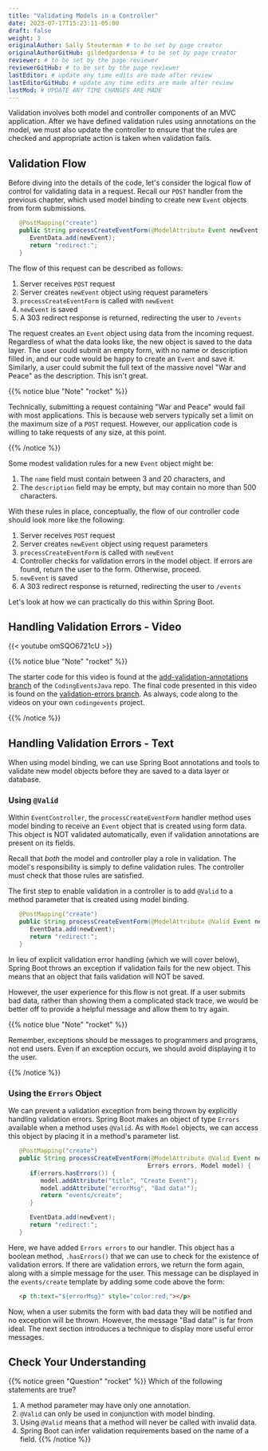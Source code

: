 ```yaml
---
title: "Validating Models in a Controller"
date: 2023-07-17T15:23:11-05:00
draft: false
weight: 3
originalAuthor: Sally Steuterman # to be set by page creator
originalAuthorGitHub: gildedgardenia # to be set by page creator
reviewer: # to be set by the page reviewer
reviewerGitHub: # to be set by the page reviewer
lastEditor: # update any time edits are made after review
lastEditorGitHub: # update any time edits are made after review
lastMod: # UPDATE ANY TIME CHANGES ARE MADE
---
```


Validation involves both model and controller components of an MVC application. After we have defined validation rules using annotations on the model, we must also update the controller to ensure that the rules are checked and appropriate action is taken when validation fails.

## Validation Flow

Before diving into the details of the code, let's consider the logical flow of control for validating data in a request. Recall our `POST` handler from the previous chapter, which used model binding to create new `Event` objects from form submissions.

```java
   @PostMapping("create")
   public String processCreateEventForm(@ModelAttribute Event newEvent) {
      EventData.add(newEvent);
      return "redirect:";
   }
```

The flow of this request can be described as follows:

1. Server receives `POST` request
1. Server creates `newEvent` object using request parameters
1. `processCreateEventForm` is called with `newEvent`
1. `newEvent` is saved
1. A 303 redirect response is returned, redirecting the user to `/events`

The request creates an `Event` object using data from the incoming request. Regardless of what the data looks like, the new object is saved to the data layer. The user could submit an empty form, with no name or description filled in, and our code would be happy to create an `Event` and save it. Similarly, a user could submit the full text of the massive novel "War and Peace" as the description. This isn't great. 

{{% notice blue "Note" "rocket" %}}

   Technically, submitting a request containing "War and Peace" would fail with most applications. This is because web servers typically set a limit on the maximum size of a `POST` request. However, our application code is willing to take requests of any size, at this point.

{{% /notice %}}


Some modest validation rules for a new `Event` object might be:

1. The `name` field must contain between 3 and 20 characters, and 
1. The `description` field may be empty, but may contain no more than 500 characters.

With these rules in place, conceptually, the flow of our controller code should look more like the following:

1. Server receives `POST` request
1. Server creates `newEvent` object using request parameters
1. `processCreateEventForm` is called with `newEvent`
1. Controller checks for validation errors in the model object. If errors are found, return the user to the form. Otherwise, proceed.
1. `newEvent` is saved
1. A 303 redirect response is returned, redirecting the user to `/events`

Let's look at how we can practically do this within Spring Boot.

## Handling Validation Errors - Video

{{< youtube omSQO6721cU >}}

{{% notice blue "Note" "rocket" %}}

   The starter code for this video is found at the [add-validation-annotations branch](https://github.com/LaunchCodeEducation/CodingEventsJava/tree/add-validation-annotations) of the `CodingEventsJava` repo. 
   The final code presented in this video is found on the [validation-errors branch](https://github.com/LaunchCodeEducation/coding-events/tree/validation-errors). As always, code along to the 
   videos on your own `codingevents` project.

{{% /notice %}}

## Handling Validation Errors - Text

When using model binding, we can use Spring Boot annotations and tools to validate new model objects before they are saved to a data layer or database. 

### Using `@Valid`

Within `EventController`, the `processCreateEventForm` handler method uses model binding to receive an `Event` object that is created using form data. This object is NOT validated automatically, even if validation annotations are present on its fields.

Recall that *both* the model and controller play a role in validation. The model's responsibility is simply to define validation rules. The controller must check that those rules are satisfied.

The first step to enable validation in a controller is to add `@Valid` to a method parameter that is created using model binding. 

```java
   @PostMapping("create")
   public String processCreateEventForm(@ModelAttribute @Valid Event newEvent) {
      EventData.add(newEvent);
      return "redirect:";
   }
```

In lieu of explicit validation error handling (which we will cover below), Spring Boot throws an exception if validation fails for the new object. This means that an object that fails validation will NOT be saved. 

However, the user experience for this flow is not great. If a user submits bad data, rather than showing them a complicated stack trace, we would be better off to provide a helpful message and allow them to try again.

{{% notice blue "Note" "rocket" %}}

   Remember, exceptions should be messages to programmers and programs, not end users. Even if an exception occurs, we should avoid displaying it to the user.

{{% /notice %}}

### Using the `Errors` Object

We can prevent a validation exception from being thrown by explicitly handling validation errors. Spring Boot makes an object of type `Errors` available when a method uses `@Valid`. As with `Model` objects, we can access this object by placing it in a method's parameter list. 

```java {linenos=table, linenostart=33}
   @PostMapping("create")
   public String processCreateEventForm(@ModelAttribute @Valid Event newEvent,
                                       Errors errors, Model model) {
      if(errors.hasErrors()) {
         model.addAttribute("title", "Create Event");
         model.addAttribute("errorMsg", "Bad data!");
         return "events/create";
      }

      EventData.add(newEvent);
      return "redirect:";
   }
```

Here, we have added `Errors errors` to our handler. This object has a boolean method, `.hasErrors()` that we can use to check for the existence of validation errors. If there are validation errors, we return the form again, along with a simple message for the user. This message can be displayed in the `events/create` template by adding some code above the form:

```html
   <p th:text="${errorMsg}" style="color:red;"></p>
```

Now, when a user submits the form with bad data they will be notified and no exception will be thrown. However, the message "Bad data!" is far from ideal. The next section introduces a technique to display more useful error messages. 

## Check Your Understanding

{{% notice green "Question" "rocket" %}}
   Which of the following statements are true?

   1. A method parameter may have only one annotation.
   1. `@Valid` can only be used in conjunction with model binding.
   1. Using `@Valid` means that a method will never be called with invalid data.
   1. Spring Boot can infer validation requirements based on the name of a field. 
{{% /notice %}}

<!-- b, @Valid can only be used in conjunction with model binding. -->